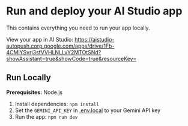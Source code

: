 # Run and deploy your AI Studio app

This contains everything you need to run your app locally.

View your app in AI Studio: https://aistudio-autopush.corp.google.com/apps/drive/1Fb-4CMlYSvrj3sfVVHLNLLvY2MTOtSNd?showAssistant=true&showCode=true&resourceKey=

## Run Locally

**Prerequisites:**  Node.js


1. Install dependencies:
   `npm install`
2. Set the `GEMINI_API_KEY` in [.env.local](.env.local) to your Gemini API key
3. Run the app:
   `npm run dev`
